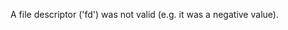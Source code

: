 
A file descriptor ('fd') was not valid (e.g. it was a negative value).

<a id="ERR_INVALID_FD_TYPE"></a>
